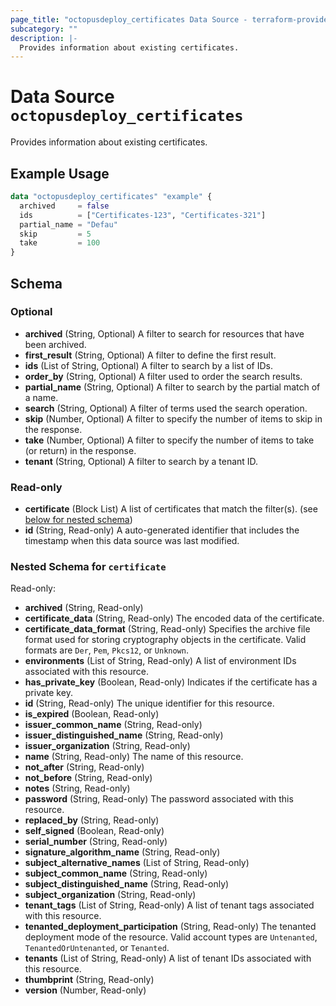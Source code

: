 ```yaml
---
page_title: "octopusdeploy_certificates Data Source - terraform-provider-octopusdeploy"
subcategory: ""
description: |-
  Provides information about existing certificates.
---
```


# Data Source `octopusdeploy_certificates`

Provides information about existing certificates.

## Example Usage

```terraform
data "octopusdeploy_certificates" "example" {
  archived     = false
  ids          = ["Certificates-123", "Certificates-321"]
  partial_name = "Defau"
  skip         = 5
  take         = 100
}
```

## Schema

### Optional

- **archived** (String, Optional) A filter to search for resources that have been archived.
- **first_result** (String, Optional) A filter to define the first result.
- **ids** (List of String, Optional) A filter to search by a list of IDs.
- **order_by** (String, Optional) A filter used to order the search results.
- **partial_name** (String, Optional) A filter to search by the partial match of a name.
- **search** (String, Optional) A filter of terms used the search operation.
- **skip** (Number, Optional) A filter to specify the number of items to skip in the response.
- **take** (Number, Optional) A filter to specify the number of items to take (or return) in the response.
- **tenant** (String, Optional) A filter to search by a tenant ID.

### Read-only

- **certificate** (Block List) A list of certificates that match the filter(s). (see [below for nested schema](#nestedblock--certificate))
- **id** (String, Read-only) A auto-generated identifier that includes the timestamp when this data source was last modified.

<a id="nestedblock--certificate"></a>
### Nested Schema for `certificate`

Read-only:

- **archived** (String, Read-only)
- **certificate_data** (String, Read-only) The encoded data of the certificate.
- **certificate_data_format** (String, Read-only) Specifies the archive file format used for storing cryptography objects in the certificate. Valid formats are `Der`, `Pem`, `Pkcs12`, or `Unknown`.
- **environments** (List of String, Read-only) A list of environment IDs associated with this resource.
- **has_private_key** (Boolean, Read-only) Indicates if the certificate has a private key.
- **id** (String, Read-only) The unique identifier for this resource.
- **is_expired** (Boolean, Read-only)
- **issuer_common_name** (String, Read-only)
- **issuer_distinguished_name** (String, Read-only)
- **issuer_organization** (String, Read-only)
- **name** (String, Read-only) The name of this resource.
- **not_after** (String, Read-only)
- **not_before** (String, Read-only)
- **notes** (String, Read-only)
- **password** (String, Read-only) The password associated with this resource.
- **replaced_by** (String, Read-only)
- **self_signed** (Boolean, Read-only)
- **serial_number** (String, Read-only)
- **signature_algorithm_name** (String, Read-only)
- **subject_alternative_names** (List of String, Read-only)
- **subject_common_name** (String, Read-only)
- **subject_distinguished_name** (String, Read-only)
- **subject_organization** (String, Read-only)
- **tenant_tags** (List of String, Read-only) A list of tenant tags associated with this resource.
- **tenanted_deployment_participation** (String, Read-only) The tenanted deployment mode of the resource. Valid account types are `Untenanted`, `TenantedOrUntenanted`, or `Tenanted`.
- **tenants** (List of String, Read-only) A list of tenant IDs associated with this resource.
- **thumbprint** (String, Read-only)
- **version** (Number, Read-only)


